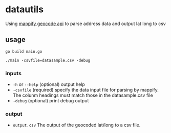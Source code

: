 # datautils
Using [mappify geocode api](http://mappify.io/docs/#api-Geocoding-PostApiRpcAddressGeocode) to parse address data and output lat long to csv

## usage
`go build main.go`

`./main -csvfile=datasample.csv -debug`

### inputs
* `-h` or `--help` (optional) output help
* `-csvfile` (required) specify the data input file for parsing by mappify. The colunm headings must match those in the datasample.csv file
* `-debug` (optional) print debug output

### output
* `output.csv` The output of the geocoded lat/long to a csv file.
